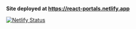 **Site deployed at https://react-portals.netlify.app**

[![Netlify Status](https://api.netlify.com/api/v1/badges/7c9af719-d339-4838-b2e5-5a020e2743fc/deploy-status)](https://app.netlify.com/sites/react-portals/deploys)